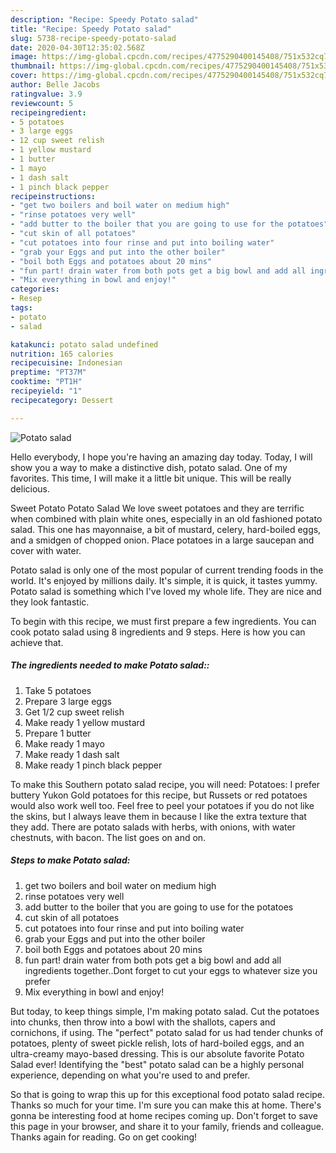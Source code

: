 ```yaml
---
description: "Recipe: Speedy Potato salad"
title: "Recipe: Speedy Potato salad"
slug: 5738-recipe-speedy-potato-salad
date: 2020-04-30T12:35:02.568Z
image: https://img-global.cpcdn.com/recipes/4775290400145408/751x532cq70/potato-salad-recipe-main-photo.jpg
thumbnail: https://img-global.cpcdn.com/recipes/4775290400145408/751x532cq70/potato-salad-recipe-main-photo.jpg
cover: https://img-global.cpcdn.com/recipes/4775290400145408/751x532cq70/potato-salad-recipe-main-photo.jpg
author: Belle Jacobs
ratingvalue: 3.9
reviewcount: 5
recipeingredient:
- 5 potatoes
- 3 large eggs
- 12 cup sweet relish
- 1 yellow mustard
- 1 butter
- 1 mayo
- 1 dash salt
- 1 pinch black pepper
recipeinstructions:
- "get two boilers and boil water on medium high"
- "rinse potatoes very well"
- "add butter to the boiler that you are going to use for the potatoes"
- "cut skin of all potatoes"
- "cut potatoes into four rinse and put into boiling water"
- "grab your Eggs and put into the other boiler"
- "boil both Eggs and potatoes about 20 mins"
- "fun part! drain water from both pots get a big bowl and add all ingredients together..Dont forget to cut your eggs to whatever size you prefer"
- "Mix everything in bowl and enjoy!"
categories:
- Resep
tags:
- potato
- salad

katakunci: potato salad undefined
nutrition: 165 calories
recipecuisine: Indonesian
preptime: "PT37M"
cooktime: "PT1H"
recipeyield: "1"
recipecategory: Dessert

---
```



![Potato salad](https://img-global.cpcdn.com/recipes/4775290400145408/751x532cq70/potato-salad-recipe-main-photo.jpg)

Hello everybody, I hope you're having an amazing day today. Today, I will show you a way to make a distinctive dish, potato salad. One of my favorites. This time, I will make it a little bit unique. This will be really delicious.

Sweet Potato Potato Salad We love sweet potatoes and they are terrific when combined with plain white ones, especially in an old fashioned potato salad. This one has mayonnaise, a bit of mustard, celery, hard-boiled eggs, and a smidgen of chopped onion. Place potatoes in a large saucepan and cover with water.

Potato salad is only one of the most popular of current trending foods in the world. It's enjoyed by millions daily. It's simple, it is quick, it tastes yummy. Potato salad is something which I've loved my whole life. They are nice and they look fantastic.


To begin with this recipe, we must first prepare a few ingredients. You can cook potato salad using 8 ingredients and 9 steps. Here is how you can achieve that.

##### The ingredients needed to make Potato salad::

1. Take 5 potatoes
1. Prepare 3 large eggs
1. Get 1/2 cup sweet relish
1. Make ready 1 yellow mustard
1. Prepare 1 butter
1. Make ready 1 mayo
1. Make ready 1 dash salt
1. Make ready 1 pinch black pepper


To make this Southern potato salad recipe, you will need: Potatoes: I prefer buttery Yukon Gold potatoes for this recipe, but Russets or red potatoes would also work well too. Feel free to peel your potatoes if you do not like the skins, but I always leave them in because I like the extra texture that they add. There are potato salads with herbs, with onions, with water chestnuts, with bacon. The list goes on and on. 

##### Steps to make Potato salad:

1. get two boilers and boil water on medium high
1. rinse potatoes very well
1. add butter to the boiler that you are going to use for the potatoes
1. cut skin of all potatoes
1. cut potatoes into four rinse and put into boiling water
1. grab your Eggs and put into the other boiler
1. boil both Eggs and potatoes about 20 mins
1. fun part! drain water from both pots get a big bowl and add all ingredients together..Dont forget to cut your eggs to whatever size you prefer
1. Mix everything in bowl and enjoy!


But today, to keep things simple, I&#39;m making potato salad. Cut the potatoes into chunks, then throw into a bowl with the shallots, capers and cornichons, if using. The &#34;perfect&#34; potato salad for us had tender chunks of potatoes, plenty of sweet pickle relish, lots of hard-boiled eggs, and an ultra-creamy mayo-based dressing. This is our absolute favorite Potato Salad ever! Identifying the &#34;best&#34; potato salad can be a highly personal experience, depending on what you&#39;re used to and prefer. 

So that is going to wrap this up for this exceptional food potato salad recipe. Thanks so much for your time. I'm sure you can make this at home. There's gonna be interesting food at home recipes coming up. Don't forget to save this page in your browser, and share it to your family, friends and colleague. Thanks again for reading. Go on get cooking!
